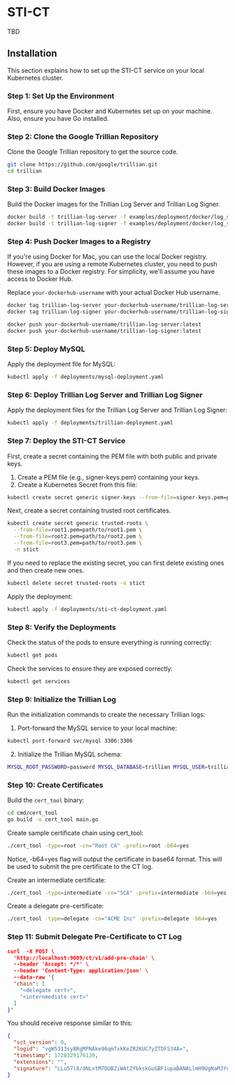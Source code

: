 # STI-CT

TBD

## Installation

This section explains how to set up the STI-CT service on your local Kubernetes cluster.

### Step 1: Set Up the Environment

First, ensure you have Docker and Kubernetes set up on your machine. Also, ensure you have Go installed. 

### Step 2: Clone the Google Trillian Repository

Clone the Google Trillian repository to get the source code.

```sh
git clone https://github.com/google/trillian.git
cd trillian
```

### Step 3: Build Docker Images

Build the Docker images for the Trillian Log Server and Trillian Log Signer.

```sh
docker build -t trillian-log-server -f examples/deployment/docker/log_server/Dockerfile .
docker build -t trillian-log-signer -f examples/deployment/docker/log_signer/Dockerfile .
```

### Step 4: Push Docker Images to a Registry

If you're using Docker for Mac, you can use the local Docker registry. However, if you are using a remote Kubernetes cluster, you need to push these images to a Docker registry. For simplicity, we'll assume you have access to Docker Hub.

Replace `your-dockerhub-username` with your actual Docker Hub username.

```sh
docker tag trillian-log-server your-dockerhub-username/trillian-log-server:latest
docker tag trillian-log-signer your-dockerhub-username/trillian-log-signer:latest

docker push your-dockerhub-username/trillian-log-server:latest
docker push your-dockerhub-username/trillian-log-signer:latest
```

### Step 5: Deploy MySQL

Apply the deployment file for MySQL:

```sh
kubectl apply -f deployments/mysql-deployment.yaml
```

### Step 6: Deploy Trillian Log Server and Trillian Log Signer

Apply the deployment files for the Trillian Log Server and Trillian Log Signer:

```sh
kubectl apply -f deployments/trillian-deployment.yaml
```

### Step 7: Deploy the STI-CT Service

First, create a secret containing the PEM file with both public and private keys.

1. Create a PEM file (e.g., signer-keys.pem) containing your keys.
2. Create a Kubernetes Secret from this file:

```sh
kubectl create secret generic signer-keys --from-file=signer-keys.pem=path/to/your/signer-keys.pem -n stict
```

Next, create a secret containing trusted root certificates.

```sh
kubectl create secret generic trusted-roots \
  --from-file=root1.pem=path/to/root1.pem \
  --from-file=root2.pem=path/to/root2.pem \
  --from-file=root3.pem=path/to/root3.pem \
  -n stict
```

If you need to replace the existing secret, you can first delete existing ones and then create new ones.

```sh
kubectl delete secret trusted-roots -n stict
```

Apply the deployment:

```sh
kubectl apply -f deployments/sti-ct-deployment.yaml
```

### Step 8: Verify the Deployments

Check the status of the pods to ensure everything is running correctly:

```sh
kubectl get pods
```

Check the services to ensure they are exposed correctly:

```sh
kubectl get services
```

### Step 9: Initialize the Trillian Log

Run the initialization commands to create the necessary Trillian logs:

1. Port-forward the MySQL service to your local machine:

```sh
kubectl port-forward svc/mysql 3306:3306
```

2. Initialize the Trillian MySQL schema:

```sh
MYSQL_ROOT_PASSWORD=password MYSQL_DATABASE=trillian MYSQL_USER=trillian MYSQL_PASSWORD=trillian MYSQL_HOST=127.0.0.1 MYSQL_USER_HOST=127.0.0.1  ./scripts/resetdb.sh
```

### Step 10: Create Certificates

Build the `cert_tool` binary:

```sh
cd cmd/cert_tool
go build -o cert_tool main.go
```

Create sample certificate chain using cert_tool:

```sh
./cert_tool -type=root -cn="Root CA" -prefix=root -b64=yes
```

Notice, -b64=yes flag will output the certificate in base64 format.  This will be used to submit the pre certificate to the CT log.

Create an intermediate certificate:

```sh
./cert_tool -type=intermediate -cn="SCA" -prefix=intermediate -b64=yes
```

Create a delegate pre-certificate:

```sh
./cert_tool -type=delegate -cn="ACME Inc" -prefix=delegate -b64=yes
```

### Step 11: Submit Delegate Pre-Certificate to CT Log


```json
curl  -X POST \
  'http://localhost:9009/ct/v1/add-pre-chain' \
  --header 'Accept: */*' \
  --header 'Content-Type: application/json' \
  --data-raw '{
  "chain": [
    "<delegate cert>",
    "<internmediate cert>"
  ]
}'
```

You should receive response similar to this:

```json
{
  "sct_version": 0,
  "logid": "vgW5313syBRgMPNAke96qmTxkKeZR2KUC7yZTDFS34A=",
  "timestamp": 1728329176139,
  "extensions": "",
  "signature": "LLu57l8/dNLxtM7DUBZiWAtZYbkskGuGBFiupaBANALlmH9UgNaMJYuXW2/ErpvYT/TiR4UXxi9y5uEymIXLGGN80PV7VNbVaYGwsF0+gvv2KWtupBvN+ocnfBZtD8Zr90fAI6/SMroEuBXqgyHVIYxmOzhQEdLRvP3KCVMuR9F3nP0bfg/K38pf+1Ml+zinP5U7Xca9+n6HeNf9EoadOiGTX6CzBr0Iyd7vE/I8XYdBySq3Ur+yUm2BJtGh1/cQ9njARzGwxXu4WnXxPEprfNe9Fo/A0YccLwr6Ok3Zm6AQg+DeAvMhTRKT/+sTqGt2tXcOa9bcAM++FB9XXgiNmw=="
}
```
